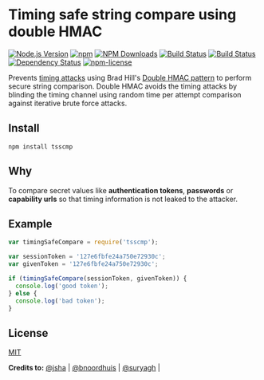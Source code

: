 # Timing safe string compare using double HMAC

[![Node.js Version](https://img.shields.io/node/v/tsscmp.svg?style=flat-square)](https://nodejs.org/en/download)
[![npm](https://img.shields.io/npm/v/tsscmp.svg?style=flat-square)](https://npmjs.org/package/tsscmp)
[![NPM Downloads](https://img.shields.io/npm/dm/tsscmp.svg?style=flat-square)](https://npmjs.org/package/tsscmp)
[![Build Status](https://img.shields.io/travis/suryagh/tsscmp/master.svg?style=flat-square)](https://travis-ci.org/suryagh/tsscmp)
[![Build Status](https://img.shields.io/appveyor/ci/suryagh/tsscmp/master.svg?style=flat-square&label=windows)](https://ci.appveyor.com/project/suryagh/tsscmp)
[![Dependency Status](http://img.shields.io/david/suryagh/tsscmp.svg?style=flat-square)](https://david-dm.org/suryagh/tsscmp)
[![npm-license](http://img.shields.io/npm/l/tsscmp.svg?style=flat-square)](LICENSE)


Prevents [timing attacks](http://codahale.com/a-lesson-in-timing-attacks/) using Brad Hill's
[Double HMAC pattern](https://web.archive.org/web/20160203044316/https://www.nccgroup.trust/us/about-us/newsroom-and-events/blog/2011/february/double-hmac-verification/)
to perform secure string comparison. Double HMAC avoids the timing attacks by blinding the
timing channel using random time per attempt comparison against iterative brute force attacks.


## Install

```
npm install tsscmp
```
## Why
To compare secret values like **authentication tokens**, **passwords** or
**capability urls** so that timing information is not
leaked to the attacker.

## Example

```js
var timingSafeCompare = require('tsscmp');

var sessionToken = '127e6fbfe24a750e72930c';
var givenToken = '127e6fbfe24a750e72930c';

if (timingSafeCompare(sessionToken, givenToken)) {
  console.log('good token');
} else {
  console.log('bad token');
}
```
## License
[MIT](LICENSE)

**Credits to:**  [@jsha](https://github.com/jsha) |
[@bnoordhuis](https://github.com/bnoordhuis) |
[@suryagh](https://github.com/suryagh) |
 
